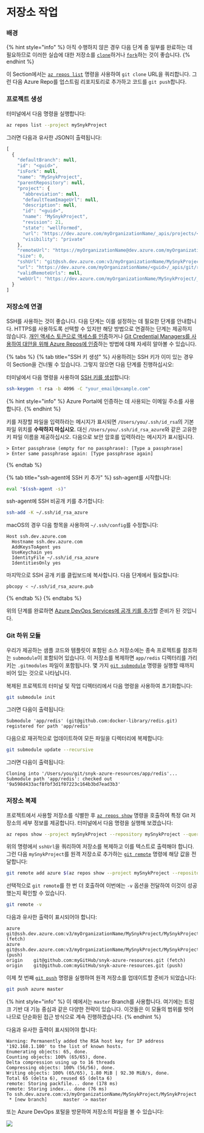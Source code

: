 # 저장소 작업

### 배경

{% hint style="info" %}
아직 수행하지 않은 경우 다음 단계 중 일부를 완료하는 데 필요하므로 이러한 실습에 대한 저장소를 [`clone`](https://github.com/snyk-partners/snyk-azure-resources.git)하거나 [`fork`](https://github.com/snyk-partners/snyk-azure-resources/fork)하는 것이 좋습니다.
{% endhint %}

이 Section에서는 [`az repos list`](https://docs.microsoft.com/en-us/cli/azure/ext/azure-devops/repos?view=azure-cli-latest) 명령을 사용하여 `git clone` URL을 쿼리합니다. 그런 다음 Azure Repo를 업스트림 리포지토리로 추가하고 코드를 `git push`합니다.

### 프로젝트 생성

터미널에서 다음 명령을 실행합니다:

```bash
az repos list --project mySnykProject
```

그러면 다음과 유사한 JSON이 출력됩니다:

```javascript
[
  {
    "defaultBranch": null,
    "id": "<guid>",
    "isFork": null,
    "name": "MySnykProject",
    "parentRepository": null,
    "project": {
      "abbreviation": null,
      "defaultTeamImageUrl": null,
      "description": null,
      "id": "<guid>",
      "name": "MySnykProject",
      "revision": 21,
      "state": "wellFormed",
      "url": "https://dev.azure.com/myOrganizationName/_apis/projects/<guid>",
      "visibility": "private"
    },
    "remoteUrl": "https://myOrganizationName@dev.azure.com/myOrganizationName/MySnykProject/_git/MySnykProject",
    "size": 0,
    "sshUrl": "git@ssh.dev.azure.com:v3/myOrganizationName/MySnykProject/MySnykProject",
    "url": "https://dev.azure.com/myOrganizationName/<guid>/_apis/git/repositories/<guid>",
    "validRemoteUrls": null,
    "webUrl": "https://dev.azure.com/myOrganizationName/MySnykProject/_git/MySnykProject"
  }
]
```

### 저장소에 연결

SSH를 사용하는 것이 좋습니다. 다음 단계는 이를 설정하는 데 필요한 단계를 안내합니다. HTTPS를 사용하도록 선택할 수 있지만 해당 방법으로 연결하는 단계는 제공하지 않습니다. [개인 액세스 토큰으로 액세스를 인증](https://docs.microsoft.com/en-us/azure/devops/organizations/accounts/use-personal-access-tokens-to-authenticate?view=azure-devops\&tabs=preview-page)하거나 [Git Credential Managers를 사용하여 대안을 위해 Azure Repos에 인증](https://docs.microsoft.com/en-us/azure/devops/repos/git/set-up-credential-managers?view=azure-devops)하는 방법에 대해 자세히 알아볼 수 있습니다.

{% tabs %}
{% tab title="SSH 키 생성" %}
사용하려는 SSH 키가 이미 있는 경우 이 Section을 건너뛸 수 있습니다. 그렇지 않으면 다음 단계를 진행하십시오:

터미널에서 다음 명령을 사용하여 [SSH 키를 생성](https://docs.microsoft.com/en-us/azure/devops/repos/git/use-ssh-keys-to-authenticate?view=azure-devops\&tabs=current-page#step-1-create-your-ssh-keys)합니다:

```bash
ssh-keygen -t rsa -b 4096 -C "your_email@example.com"
```

{% hint style="info" %}
Azure Portal에 인증하는 데 사용되는 이메일 주소를 사용합니다.
{% endhint %}

키를 저장할 파일을 입력하라는 메시지가 표시되면 `/Users/you/.ssh/id_rsa`의 기본 파일 위치를 **수락하지 마십시오**. 대신 `/Users/you/.ssh/id_rsa_azure`와 같은 고유한 키 파일 이름을 제공하십시오. 다음으로 보안 암호를 입력하라는 메시지가 표시됩니다.

```
> Enter passphrase (empty for no passphrase): [Type a passphrase]
> Enter same passphrase again: [Type passphrase again]
```
{% endtab %}

{% tab title="ssh-agent에 SSH 키 추가" %}
ssh-agent를 시작합니다:

```bash
eval "$(ssh-agent -s)"
```

ssh-agent에 SSH 비공개 키를 추가합니다:

```bash
ssh-add -K ~/.ssh/id_rsa_azure
```

macOS의 경우 다음 항목을 사용하여 `~/.ssh/config`를 수정합니다:

```
Host ssh.dev.azure.com 
  Hostname ssh.dev.azure.com 
  AddKeysToAgent yes 
  UseKeychain yes 
  IdentityFile ~/.ssh/id_rsa_azure 
  IdentitiesOnly yes
```

마지막으로 SSH 공개 키를 클립보드에 복사합니다. 다음 단계에서 필요합니다:

```bash
pbcopy < ~/.ssh/id_rsa_azure.pub
```
{% endtab %}
{% endtabs %}

위의 단계를 완료하면 [Azure DevOps Services에 공개 키를 추가](https://docs.microsoft.com/en-us/azure/devops/repos/git/use-ssh-keys-to-authenticate?view=azure-devops\&tabs=current-page#step-2--add-the-public-key-to-azure-devops-servicestfs)할 준비가 된 것입니다.

### Git 하위 모듈

우리가 제공하는 샘플 코드와 템플릿이 포함된 소스 저장소에는 종속 프로젝트를 참조하는 `submodule`이 포함되어 있습니다. 이 저장소를 복제하면 `app/redis` 디렉터리를 가리키는 `.gitmodules` 파일이 포함됩니다. 몇 가지 [`git submodule`](https://git-scm.com/book/en/v2/Git-Tools-Submodules) 명령을 실행할 때까지 비어 있는 것으로 나타납니다.

복제된 프로젝트의 터미널 및 작업 디렉터리에서 다음 명령을 사용하여 초기화합니다:

```bash
git submodule init
```

그러면 다음이 출력됩니다:

```
Submodule 'app/redis' (git@github.com:docker-library/redis.git) registered for path 'app/redis'
```

다음으로 재귀적으로 업데이트하여 모든 파일을 디렉터리에 복제합니다:

```bash
git submodule update --recursive
```

그러면 다음이 출력됩니다:

```
Cloning into '/Users/you/git/snyk-azure-resources/app/redis'...
Submodule path 'app/redis': checked out '9a598d433acf8fbf3d1f07223c164b3bd7ead3b3'
```

### 저장소 복제

프로젝트에서 사용할 저장소를 식별한 후 [`az repos show`](https://docs.microsoft.com/en-us/cli/azure/ext/azure-devops/repos?view=azure-cli-latest#ext-azure-devops-az-repos-show) 명령을 호출하여 특정 Git 저장소의 세부 정보를 제공합니다. 터미널에서 다음 명령을 실행해 보겠습니다:

```bash
az repos show --project mySnykProject --repository mySnykProject --query sshUrl --output tsv
```

위의 명령에서 `sshUrl`을 쿼리하여 저장소를 복제하고 이를 텍스트로 출력해야 합니다. 그런 다음 `mySnykProject`를 원격 저장소로 추가하는 [`git remote`](https://git-scm.com/docs/git-remote) 명령에 해당 값을 전달합니다:

```bash
git remote add azure $(az repos show --project mySnykProject --repository mySnykProject --query sshUrl --output tsv)
```

선택적으로 `git remote`를 한 번 더 호출하여 이번에는 `-v` 옵션을 전달하여 이것이 성공했는지 확인할 수 있습니다.

```bash
git remote -v
```

다음과 유사한 출력이 표시되어야 합니다:

```
azure    git@ssh.dev.azure.com:v3/myOrganizationName/MySnykProject/MySnykProject (fetch)
azure    git@ssh.dev.azure.com:v3/myOrganizationName/MySnykProject/MySnykProject (push)
origin    git@github.com:myGitHub/snyk-azure-resources.git (fetch)
origin    git@github.com:myGitHub/snyk-azure-resources.git (push)
```

이제 첫 번째 [`git push`](https://git-scm.com/docs/git-push) 명령을 실행하여 원격 저장소를 업데이트할 준비가 되었습니다:

```bash
git push azure master
```

{% hint style="info" %}
이 예에서는 `master` Branch를 사용합니다. 여기에는 트렁크 기반 대 기능 중심과 같은 다양한 전략이 있습니다. 이것들은 이 모듈의 범위를 벗어나므로 단순화된 접근 방식으로 계속 진행하겠습니다.
{% endhint %}

다음과 유사한 출력이 표시되어야 합니다:

```
Warning: Permanently added the RSA host key for IP address '192.168.1.100' to the list of known hosts.
Enumerating objects: 65, done.
Counting objects: 100% (65/65), done.
Delta compression using up to 16 threads
Compressing objects: 100% (56/56), done.
Writing objects: 100% (65/65), 1.80 MiB | 92.30 MiB/s, done.
Total 65 (delta 6), reused 65 (delta 6)
remote: Storing packfile... done (178 ms)
remote: Storing index... done (76 ms)
To ssh.dev.azure.com:v3/myOrganizationName/MySnykProject/MySnykProject
 * [new branch]      master -> master
```

또는 Azure DevOps 포털을 방문하여 저장소의 파일을 볼 수 있습니다:

![](https://partner-workshop-assets.s3.us-east-2.amazonaws.com/azure\_devops\_03.png)
